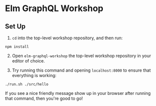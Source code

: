 # Elm GraphQL Workshop

## Set Up

1. `cd` into the top-level workshop repository, and then run:

```
npm install
```

2. Open `elm-graphql-workshop` the top-level workshop repository in your editor of choice.

3. Try running this command and opening `localhost:8000` to ensure that everything is working:

```
./run.sh ./src/hello
```

If you see a nice friendly message show up in your browser after running that command, then you're good to go!
